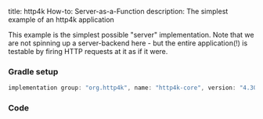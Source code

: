 title: http4k How-to: Server-as-a-Function
description: The simplest example of an http4k application 

This example is the simplest possible "server" implementation. Note that we are not spinning up a server-backend here - but the entire application(!) is testable by firing HTTP requests at it as if it were.

### Gradle setup

```groovy
implementation group: "org.http4k", name: "http4k-core", version: "4.30.3.0"
```

### Code [<img class="octocat"/>](https://github.com/http4k/http4k/blob/master/src/docs/guide/howto/server_as_a_function/example.kt)

<script src="https://gist-it.appspot.com/https://github.com/http4k/http4k/blob/master/src/docs/guide/howto/server_as_a_function/example.kt"></script>
